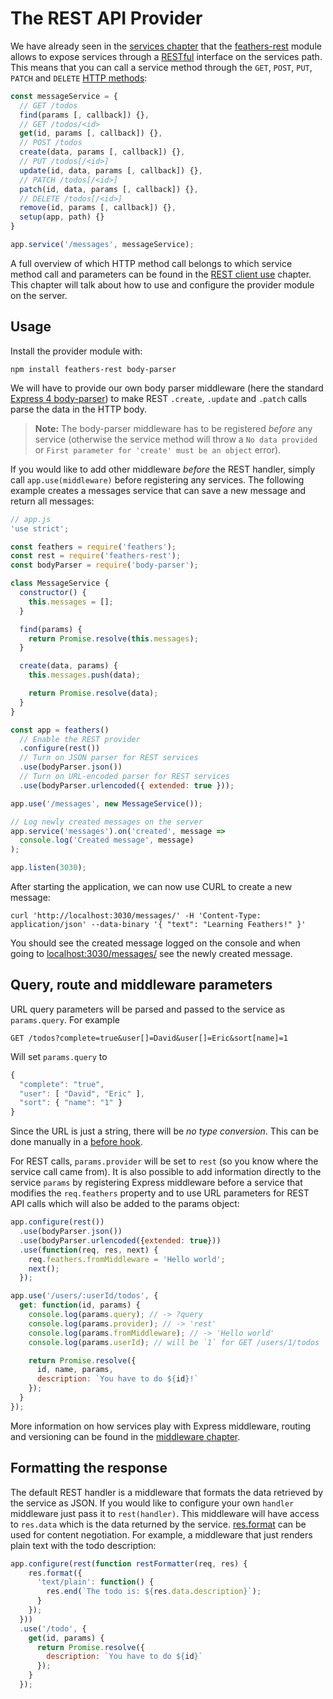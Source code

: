 # The REST API Provider

We have already seen in the [services chapter](../services/readme.md) that the [feathers-rest](https://github.com/feathersjs/feathers-rest) module allows to expose services through a [RESTful](https://en.wikipedia.org/wiki/Representational_state_transfer) interface on the services path. This means that you can call a service method through the `GET`, `POST`, `PUT`, `PATCH` and `DELETE` [HTTP methods](https://en.wikipedia.org/wiki/Hypertext_Transfer_Protocol):

```js
const messageService = {
  // GET /todos
  find(params [, callback]) {},
  // GET /todos/<id>
  get(id, params [, callback]) {},
  // POST /todos
  create(data, params [, callback]) {},
  // PUT /todos[/<id>]
  update(id, data, params [, callback]) {},
  // PATCH /todos[/<id>]
  patch(id, data, params [, callback]) {},
  // DELETE /todos[/<id>]
  remove(id, params [, callback]) {},
  setup(app, path) {}
}

app.service('/messages', messageService);
```

A full overview of which HTTP method call belongs to which service method call and parameters can be found in the [REST client use](../clients/rest.md) chapter. This chapter will talk about how to use and configure the provider module on the server.

## Usage

Install the provider module with:

```
npm install feathers-rest body-parser
```

We will have to provide our own body parser middleware (here the standard [Express 4 body-parser](https://github.com/expressjs/body-parser)) to make REST `.create`, `.update` and `.patch` calls parse the data in the HTTP body.

> __Note:__ The body-parser middleware has to be registered *before* any service (otherwise the service method will throw a `No data provided` or `First parameter for 'create' must be an object` error).

If you would like to add other middleware *before* the REST handler, simply call `app.use(middleware)` before registering any services. The following example creates a messages service that can save a new message and return all messages:

```js
// app.js
'use strict';

const feathers = require('feathers');
const rest = require('feathers-rest');
const bodyParser = require('body-parser');

class MessageService {
  constructor() {
    this.messages = [];
  }

  find(params) {
    return Promise.resolve(this.messages);
  }

  create(data, params) {
    this.messages.push(data);

    return Promise.resolve(data);
  }
}

const app = feathers()
  // Enable the REST provider
  .configure(rest())
  // Turn on JSON parser for REST services
  .use(bodyParser.json())
  // Turn on URL-encoded parser for REST services
  .use(bodyParser.urlencoded({ extended: true }));

app.use('/messages', new MessageService());

// Log newly created messages on the server
app.service('messages').on('created', message => 
  console.log('Created message', message)
);

app.listen(3030);
```

After starting the application, we can now use CURL to create a new message:

```
curl 'http://localhost:3030/messages/' -H 'Content-Type: application/json' --data-binary '{ "text": "Learning Feathers!" }'
```

You should see the created message logged on the console and when going to [localhost:3030/messages/](http://localhost:3030/messages/) see the newly created message.

## Query, route and middleware parameters

URL query parameters will be parsed and passed to the service as `params.query`. For example

```
GET /todos?complete=true&user[]=David&user[]=Eric&sort[name]=1
```

Will set `params.query` to

```js
{
  "complete": "true",
  "user": [ "David", "Eric" ],
  "sort": { "name": "1" }
}
```

Since the URL is just a string, there will be *no type conversion*. This can be done manually in a [before hook](../hooks/readme.md).

For REST calls, `params.provider` will be set to `rest` (so you know where the service call came from). It is also possible to add information directly to the service `params` by registering Express middleware before a service that modifies the `req.feathers` property and to use URL parameters for REST API calls which will also be added to the params object:

```js
app.configure(rest())
  .use(bodyParser.json())
  .use(bodyParser.urlencoded({extended: true}))
  .use(function(req, res, next) {
    req.feathers.fromMiddleware = 'Hello world';
    next();
  });

app.use('/users/:userId/todos', {
  get: function(id, params) {
    console.log(params.query); // -> ?query
    console.log(params.provider); // -> 'rest'
    console.log(params.fromMiddleware); // -> 'Hello world'
    console.log(params.userId); // will be `1` for GET /users/1/todos

    return Promise.resolve({
      id, name, params,
      description: `You have to do ${id}!`
    });
  }
});
```

More information on how services play with Express middleware, routing and versioning can be found in the [middleware chapter](../middleware/readme.md).

## Formatting the response

The default REST handler is a middleware that formats the data retrieved by the service as JSON. If you would like to configure your own `handler` middleware just pass it to `rest(handler)`. This middleware will have access to `res.data` which is the data returned by the service. [res.format](http://expressjs.com/en/4x/api.html#res.format) can be used for content negotiation. For example, a middleware that just renders plain text with the todo description:

```js
app.configure(rest(function restFormatter(req, res) {
    res.format({
      'text/plain': function() {
        res.end(`The todo is: ${res.data.description}`);
      }
    });
  }))
  .use('/todo', {
    get(id, params) {
      return Promise.resolve({
        description: `You have to do ${id}`
      });
    }
  });
```
